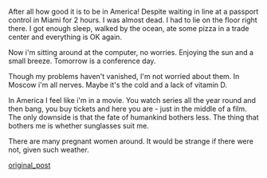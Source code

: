 After all how good it is to be in America! Despite waiting in line at a passport control in Miami for 2 hours. I was almost dead. I had to lie on the floor right there. I got enough sleep, walked by the ocean, ate some pizza in a trade center and everything is OK again. 

Now i'm sitting around at the computer, no worries. Enjoying the sun and a small breeze. Tomorrow is a conference day.

Though my problems haven't vanished, I'm not worried about them. In Moscow i'm all nerves. Maybe it's the cold and a lack of vitamin D. 

In America I feel like i'm in a movie. You watch series all the year round and then bang, you buy tickets and here you are - just in the middle of a film. The only downside is that the fate of humankind bothers less. The thing that bothers me is whether sunglasses suit me.

There are many pregnant women around. It would be strange if there were not, given such weather. 

[original_post](https://www.facebook.com/MikhailBatin/posts/1432884840064749)
